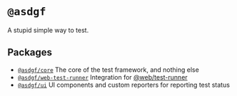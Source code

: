 # `@asdgf`

A stupid simple way to test.

## Packages

- [`@asdgf/core`](./packages/core) The core of the test framework, and nothing else
- [`@asdgf/web-test-runner`](./packages/web-test-runner) Integration for [@web/test-runner](https://www.npmjs.com/package/@web/test-runner)
- [`@asdgf/ui`](./packages/ui) UI components and custom reporters for reporting test status
